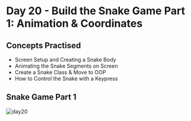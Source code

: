 # Day 20 - Build the Snake Game Part 1: Animation & Coordinates
## Concepts Practised
- Screen Setup and Creating a Snake Body
- Animating the Snake Segments on Screen
- Create a Snake Class & Move to OOP
- How to Control the Snake with a Keypress
## Snake Game Part 1
![day20](https://user-images.githubusercontent.com/98851253/154784028-531ee1a9-af23-4642-9a5d-36d9e2627c8e.gif)
